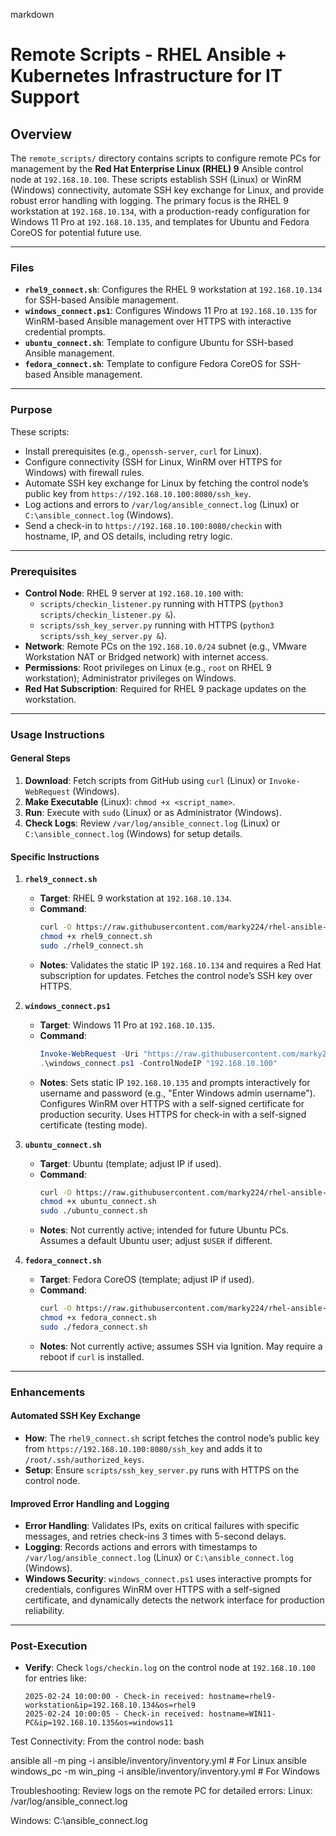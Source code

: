 markdown

# Remote Scripts - RHEL Ansible + Kubernetes Infrastructure for IT Support

## Overview
The `remote_scripts/` directory contains scripts to configure remote PCs for management by the **Red Hat Enterprise Linux (RHEL) 9** Ansible control node at `192.168.10.100`. These scripts establish SSH (Linux) or WinRM (Windows) connectivity, automate SSH key exchange for Linux, and provide robust error handling with logging. The primary focus is the RHEL 9 workstation at `192.168.10.134`, with a production-ready configuration for Windows 11 Pro at `192.168.10.135`, and templates for Ubuntu and Fedora CoreOS for potential future use.

---

### Files

- **`rhel9_connect.sh`**: Configures the RHEL 9 workstation at `192.168.10.134` for SSH-based Ansible management.
- **`windows_connect.ps1`**: Configures Windows 11 Pro at `192.168.10.135` for WinRM-based Ansible management over HTTPS with interactive credential prompts.
- **`ubuntu_connect.sh`**: Template to configure Ubuntu for SSH-based Ansible management.
- **`fedora_connect.sh`**: Template to configure Fedora CoreOS for SSH-based Ansible management.

---

### Purpose
These scripts:
- Install prerequisites (e.g., `openssh-server`, `curl` for Linux).
- Configure connectivity (SSH for Linux, WinRM over HTTPS for Windows) with firewall rules.
- Automate SSH key exchange for Linux by fetching the control node’s public key from `https://192.168.10.100:8080/ssh_key`.
- Log actions and errors to `/var/log/ansible_connect.log` (Linux) or `C:\ansible_connect.log` (Windows).
- Send a check-in to `https://192.168.10.100:8080/checkin` with hostname, IP, and OS details, including retry logic.

---

### Prerequisites
- **Control Node**: RHEL 9 server at `192.168.10.100` with:
  - `scripts/checkin_listener.py` running with HTTPS (`python3 scripts/checkin_listener.py &`).
  - `scripts/ssh_key_server.py` running with HTTPS (`python3 scripts/ssh_key_server.py &`).
- **Network**: Remote PCs on the `192.168.10.0/24` subnet (e.g., VMware Workstation NAT or Bridged network) with internet access.
- **Permissions**: Root privileges on Linux (e.g., `root` on RHEL 9 workstation); Administrator privileges on Windows.
- **Red Hat Subscription**: Required for RHEL 9 package updates on the workstation.

---

### Usage Instructions

#### General Steps
1. **Download**: Fetch scripts from GitHub using `curl` (Linux) or `Invoke-WebRequest` (Windows).
2. **Make Executable** (Linux): `chmod +x <script_name>`.
3. **Run**: Execute with `sudo` (Linux) or as Administrator (Windows).
4. **Check Logs**: Review `/var/log/ansible_connect.log` (Linux) or `C:\ansible_connect.log` (Windows) for setup details.

#### Specific Instructions

1. **`rhel9_connect.sh`**
   - **Target**: RHEL 9 workstation at `192.168.10.134`.
   - **Command**:
     ```bash
     curl -O https://raw.githubusercontent.com/marky224/rhel-ansible-k8s-it-support/main/remote_scripts/rhel9_connect.sh
     chmod +x rhel9_connect.sh
     sudo ./rhel9_connect.sh
     ```
   - **Notes**: Validates the static IP `192.168.10.134` and requires a Red Hat subscription for updates. Fetches the control node’s SSH key over HTTPS.

2. **`windows_connect.ps1`**
   - **Target**: Windows 11 Pro at `192.168.10.135`.
   - **Command**:
     ```powershell
     Invoke-WebRequest -Uri "https://raw.githubusercontent.com/marky224/rhel-ansible-k8s-it-support/main/remote_scripts/windows_connect.ps1" -OutFile "windows_connect.ps1"
     .\windows_connect.ps1 -ControlNodeIP "192.168.10.100"
     ```
   - **Notes**: Sets static IP `192.168.10.135` and prompts interactively for username and password (e.g., "Enter Windows admin username"). Configures WinRM over HTTPS with a self-signed certificate for production security. Uses HTTPS for check-in with a self-signed certificate (testing mode).

3. **`ubuntu_connect.sh`**
   - **Target**: Ubuntu (template; adjust IP if used).
   - **Command**:
     ```bash
     curl -O https://raw.githubusercontent.com/marky224/rhel-ansible-k8s-it-support/main/remote_scripts/ubuntu_connect.sh
     chmod +x ubuntu_connect.sh
     sudo ./ubuntu_connect.sh
     ```
   - **Notes**: Not currently active; intended for future Ubuntu PCs. Assumes a default Ubuntu user; adjust `$USER` if different.

4. **`fedora_connect.sh`**
   - **Target**: Fedora CoreOS (template; adjust IP if used).
   - **Command**:
     ```bash
     curl -O https://raw.githubusercontent.com/marky224/rhel-ansible-k8s-it-support/main/remote_scripts/fedora_connect.sh
     chmod +x fedora_connect.sh
     sudo ./fedora_connect.sh
     ```
   - **Notes**: Not currently active; assumes SSH via Ignition. May require a reboot if `curl` is installed.

---

### Enhancements

#### Automated SSH Key Exchange
- **How**: The `rhel9_connect.sh` script fetches the control node’s public key from `https://192.168.10.100:8080/ssh_key` and adds it to `/root/.ssh/authorized_keys`.
- **Setup**: Ensure `scripts/ssh_key_server.py` runs with HTTPS on the control node.

#### Improved Error Handling and Logging
- **Error Handling**: Validates IPs, exits on critical failures with specific messages, and retries check-ins 3 times with 5-second delays.
- **Logging**: Records actions and errors with timestamps to `/var/log/ansible_connect.log` (Linux) or `C:\ansible_connect.log` (Windows).
- **Windows Security**: `windows_connect.ps1` uses interactive prompts for credentials, configures WinRM over HTTPS with a self-signed certificate, and dynamically detects the network interface for production reliability.

---

### Post-Execution

- **Verify**: Check `logs/checkin.log` on the control node at `192.168.10.100` for entries like:
  ```plaintext
  2025-02-24 10:00:00 - Check-in received: hostname=rhel9-workstation&ip=192.168.10.134&os=rhel9
  2025-02-24 10:00:05 - Check-in received: hostname=WIN11-PC&ip=192.168.10.135&os=windows11

Test Connectivity: From the control node:
bash

ansible all -m ping -i ansible/inventory/inventory.yml  # For Linux
ansible windows_pc -m win_ping -i ansible/inventory/inventory.yml  # For Windows

Troubleshooting: Review logs on the remote PC for detailed errors:
Linux: /var/log/ansible_connect.log

Windows: C:\ansible_connect.log
